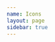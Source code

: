 ```yaml
---
name: Icons
layout: page
sidebar: true
---
```

<script setup>
    import IconPage from './.vitepress/theme/components/icons/IconPage.vue'
</script>

<Suspense>
    <IconPage />
</Suspense>